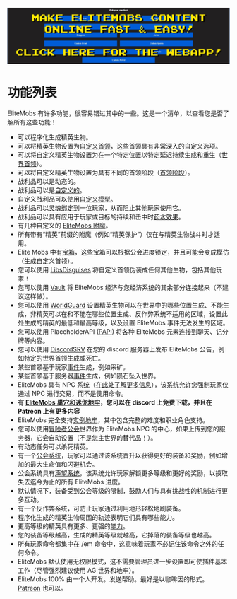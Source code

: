 [![webapp_banner.jpg](../../../img/wiki/webapp_banner.jpg)](https://magmaguy.com/webapp/webapp.html)

# 功能列表

EliteMobs 有许多功能，很容易错过其中的一些。这是一个清单，以查看您是否了解所有这些功能！

- 可以程序化生成精英生物。
- 可以将精英生物设置为[自定义首领]($language$/elitemobs/creating_bosses.md)，这些首领具有非常深入的自定义选项。
- 可以将自定义精英生物设置为在一个特定位置以特定延迟持续生成和重生（[世界首领]($language$/elitemobs/creating_world_bosses.md)）。
- 可以将自定义精英生物设置为具有不同的首领阶段（[首领阶段]($language$/elitemobs/creating_boss_phases.md)）。
- 战利品可以是动态的。
- 战利品可以是[自定义的]($language$/elitemobs/creating_items.md)。
- 自定义战利品可以使用[自定义模型]($language$/elitemobs/creating_items.md&section=custommodelid&section=custommodelid)。
- 战利品可以[灵魂绑定]($language$/elitemobs/soulbind.md)到一位玩家，从而阻止其他玩家使用它。
- 战利品可以具有应用于玩家或目标的持续和击中时[药水效果]($language$/elitemobs/creating_items.md&section=potioneffects)。
- 有几种自定义的 [EliteMobs 附魔]($language$/elitemobs/custom_enchantments_list.md)。
- 所有带有“精英”前缀的附魔（例如“精英保护”）仅在与精英生物战斗时才适用。
- Elite Mobs 中有[宝箱]($language$/elitemobs/creating_treasure_chests.md)，这些宝箱可以根据公会进度锁定，并且可能会变成模仿（生成自定义首领）。
- 您可以使用 [LibsDisguises]($language$/elitemobs/libsdisguises.md) 将自定义首领伪装成任何其他生物，包括其他玩家！
- 您可以使用 [Vault]($language$/elitemobs/vault.md) 将 EliteMobs 经济与您经济系统的其余部分连接起来（不建议这样做）。
- 您可以使用 [WorldGuard]($language$/elitemobs/worldguard_flags.md) 设置精英生物可以在世界中的哪些位置生成、不能生成，非精英可以在和不能在哪些位置生成、反作弊系统不适用的区域，设置此处生成的精英的最低和最高等级，以及设置 EliteMobs 事件无法发生的区域。
- 您可以使用 PlaceholderAPI ([PAPI]($language$/elitemobs/placeholders.md)) 将各种 EliteMobs 元素连接到聊天、记分牌等内容。
- 您可以使用 [DiscordSRV]($language$/elitemobs/discordsrv.md) 在您的 discord 服务器上发布 EliteMobs 公告，例如特定的世界首领生成或死亡。
- 某些首领基于玩家[事件]($language$/elitemobs/elitemobs+creating_events.md&section=what-are-custom-events?)生成，例如采矿。
- 某些首领基于服务器[事件]($language$/elitemobs/elitemobs+creating_events.md&section=what-are-custom-events?)生成，例如陨石坠入世界。
- EliteMobs 具有 NPC 系统（[在此处了解更多信息]($language$/elitemobs/adventurers_guild_world.md)），该系统允许您强制玩家仅通过 NPC 进行交易，而不是使用命令。
- **有 [EliteMobs 巢穴和迷你地牢]($language$/elitemobs/dungeons.md)，您可以在 discord 上免费下载，并且在 Patreon 上有更多内容**
- EliteMobs 完全支持[实例地牢]($language$/elitemobs/understanding_the_basics_of_elitemobs.md&section=instanced-dungeoneering)，其中包含完整的难度和职业角色支持。
- 您可以使用[冒险者公会]($language$/elitemobs/adventurers_guild_world.md)世界作为 EliteMobs NPC 的中心，如果上传到您的服务器，它会自动设置（不是您主世界的替代品！）。
- 有动态任务可以杀死精英。
- 有一个[公会系统]($language$/elitemobs/guild_tier_loot_limiter.md)，玩家可以通过该系统晋升以获得更好的装备和奖励，例如增加的最大生命值和闪避机会。
- 公会系统具有[声望系统]($language$/elitemobs/prestige_system.md)，该系统允许玩家解锁更多等级和更好的奖励，以换取失去迄今为止的所有 EliteMobs 进度。
- 默认情况下，装备受到公会等级的限制，鼓励人们与具有挑战性的机制进行更多互动。
- 有一个反作弊系统，可防止玩家通过利用地形轻松地刷装备。
- 程序化生成的精英生物周围的轨迹表明它们具有哪些能力。
- 更高等级的精英具有更多、更强的[能力]($language$/elitemobs/creating_bosses.md&section=easy-configuration---premade-powers)。
- 您的装备等级越高，生成的精英等级就越高，它掉落的装备等级也越高。
- 所有玩家命令都集中在 /em 命令中，这意味着玩家不必记住该命令之外的任何命令。
- EliteMobs 默认使用无权限模式，这不需要管理员进一步设置即可使插件基本工作（尽管强烈建议使用 AG 世界和地牢）。
- EliteMobs 100% 由一个人开发。发送帮助。最好是以咖啡因的形式。[Patreon](https://www.patreon.com/magmaguy) 也可以。
